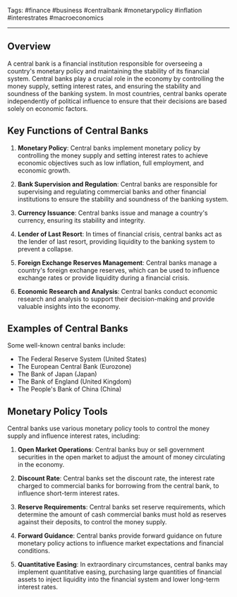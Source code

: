 Tags: #finance #business #centralbank #monetarypolicy #inflation #interestrates #macroeconomics

---

## Overview

A central bank is a financial institution responsible for overseeing a country's monetary policy and maintaining the stability of its financial system. Central banks play a crucial role in the economy by controlling the money supply, setting interest rates, and ensuring the stability and soundness of the banking system. In most countries, central banks operate independently of political influence to ensure that their decisions are based solely on economic factors.

## Key Functions of Central Banks

1.  **Monetary Policy**: Central banks implement monetary policy by controlling the money supply and setting interest rates to achieve economic objectives such as low inflation, full employment, and economic growth.
    
2.  **Bank Supervision and Regulation**: Central banks are responsible for supervising and regulating commercial banks and other financial institutions to ensure the stability and soundness of the banking system.
    
3.  **Currency Issuance**: Central banks issue and manage a country's currency, ensuring its stability and integrity.
    
4.  **Lender of Last Resort**: In times of financial crisis, central banks act as the lender of last resort, providing liquidity to the banking system to prevent a collapse.
    
5.  **Foreign Exchange Reserves Management**: Central banks manage a country's foreign exchange reserves, which can be used to influence exchange rates or provide liquidity during a financial crisis.
    
6.  **Economic Research and Analysis**: Central banks conduct economic research and analysis to support their decision-making and provide valuable insights into the economy.
    

## Examples of Central Banks

Some well-known central banks include:

-   The Federal Reserve System (United States)
-   The European Central Bank (Eurozone)
-   The Bank of Japan (Japan)
-   The Bank of England (United Kingdom)
-   The People's Bank of China (China)

## Monetary Policy Tools

Central banks use various monetary policy tools to control the money supply and influence interest rates, including:

1.  **Open Market Operations**: Central banks buy or sell government securities in the open market to adjust the amount of money circulating in the economy.
    
2.  **Discount Rate**: Central banks set the discount rate, the interest rate charged to commercial banks for borrowing from the central bank, to influence short-term interest rates.
    
3.  **Reserve Requirements**: Central banks set reserve requirements, which determine the amount of cash commercial banks must hold as reserves against their deposits, to control the money supply.
    
4.  **Forward Guidance**: Central banks provide forward guidance on future monetary policy actions to influence market expectations and financial conditions.
    
5.  **Quantitative Easing**: In extraordinary circumstances, central banks may implement quantitative easing, purchasing large quantities of financial assets to inject liquidity into the financial system and lower long-term interest rates.